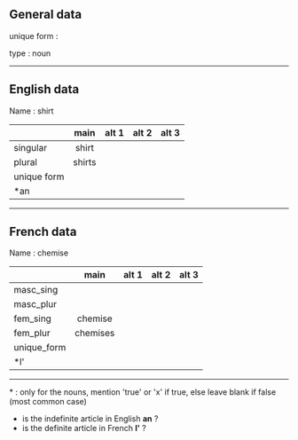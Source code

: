 ## General data

unique form :

type : noun

---

## English data

Name : shirt

|             |  main  | alt 1 | alt 2 | alt 3 |
| :---------- | :----: | :---: | :---: | ----- |
| singular    | shirt  |       |       |       |
| plural      | shirts |       |       |       |
| unique form |        |       |       |       |
| \*an        |        |       |       |       |

---

## French data

Name : chemise

|             |   main   | alt 1 | alt 2 | alt 3 |
| :---------- | :------: | :---: | :---: | :---: |
| masc_sing   |          |       |       |       |
| masc_plur   |          |       |       |       |
| fem_sing    | chemise  |       |       |       |
| fem_plur    | chemises |       |       |       |
| unique_form |          |       |       |       |
| \*l'        |          |       |       |       |

---

\* : only for the nouns, mention 'true' or 'x' if true, else leave blank if false (most common case)

- is the indefinite article in English **an** ?
- is the definite article in French **l'** ?
